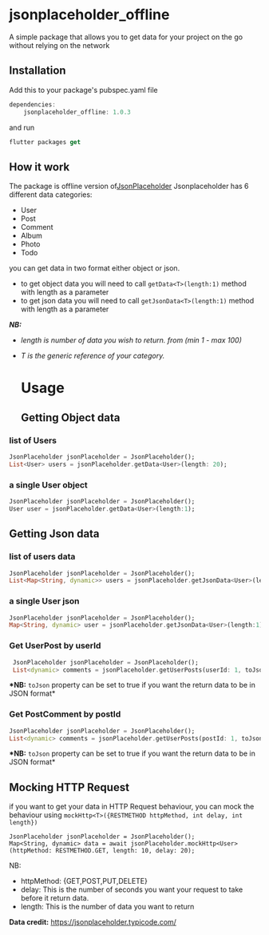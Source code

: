 # jsonplaceholder_offline

A simple package that allows you to get data for your project on the go without relying on the network

## Installation

Add this to your package's pubspec.yaml file

```dart
dependencies:
    jsonplaceholder_offline: 1.0.3
```

and run

```dart
flutter packages get
```

## How it work

The package is offline version of[JsonPlaceholder](https://jsonplaceholder.typicode.com)
Jsonplaceholder has 6 different data categories:

- User
- Post
- Comment
- Album
- Photo
- Todo

you can get data in two format either object or json.

- to get object data you will need to call `getData<T>(length:1)` method with length as a parameter
- to get json data you will need to call `getJsonData<T>(length:1)` method with length as a parameter

**_NB:_**

- _length is number of data you wish to return. from (min 1 - max 100)_
- _T is the generic reference of your category._

  # Usage

  ## Getting Object data

### list of Users

```dart
JsonPlaceholder jsonPlaceholder = JsonPlaceholder();
List<User> users = jsonPlaceholder.getData<User>(length: 20);
```

### a single User object

```dart
JsonPlaceholder jsonPlaceholder = JsonPlaceholder();
User user = jsonPlaceholder.getData<User>(length:1);
```

## Getting Json data

### list of users data

```dart
JsonPlaceholder jsonPlaceholder = JsonPlaceholder();
List<Map<String, dynamic>> users = jsonPlaceholder.getJsonData<User>(length: 20);
```

### a single User json

```dart
JsonPlaceholder jsonPlaceholder = JsonPlaceholder();
Map<String, dynamic> user = jsonPlaceholder.getJsonData<User>(length:1);
```

### Get UserPost by userId

```dart
 JsonPlaceholder jsonPlaceholder = JsonPlaceholder();
 List<dynamic> comments = jsonPlaceholder.getUserPosts(userId: 1, toJson: false);
```

**\*NB:** `toJson` property can be set to true if you want the return data to be in JSON format\*

### Get PostComment by postId

```dart
JsonPlaceholder jsonPlaceholder = JsonPlaceholder();
List<dynamic> comments = jsonPlaceholder.getUserPosts(postId: 1, toJson: false);
```

**\*NB:** `toJson` property can be set to true if you want the return data to be in JSON format\*

## Mocking HTTP Request
if you want to get your data in HTTP Request behaviour, you can mock the behaviour using `mockHttp<T>({RESTMETHOD httpMethod, int delay, int length})`

```
JsonPlaceholder jsonPlaceholder = JsonPlaceholder();
Map<String, dynamic> data = await jsonPlaceholder.mockHttp<User>(httpMethod: RESTMETHOD.GET, length: 10, delay: 20);

```
NB:
- httpMethod: {GET,POST,PUT,DELETE}
- delay: This is the number of seconds you want your request to take before it return data.
- length: This is the number of data you want to return

**Data credit:** https://jsonplaceholder.typicode.com/
